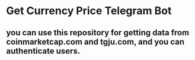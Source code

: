 # Get Currency Price Telegram Bot
## you can use this repository for getting data from coinmarketcap.com and tgju.com, and you can authenticate users.
